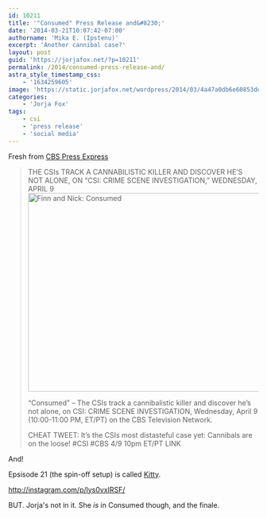 ```yaml
---
id: 10211
title: '"Consumed" Press Release and&#8230;'
date: '2014-03-21T10:07:42-07:00'
authorname: 'Mika E. (Ipstenu)'
excerpt: 'Another cannibal case?'
layout: post
guid: 'https://jorjafox.net/?p=10211'
permalink: /2014/consumed-press-release-and/
astra_style_timestamp_css:
    - '1634259605'
image: 'https://static.jorjafox.net/wordpress/2014/03/4a47a0db6e60853dedfcfdf08a5ca2492.png'
categories:
    - 'Jorja Fox'
tags:
    - csi
    - 'press release'
    - 'social media'
---
```


Fresh from <a href="http://www.cbspressexpress.com/cbs-entertainment/releases/view?id=38421">CBS Press Express</a>
<blockquote>THE CSIs TRACK A CANNABILISTIC KILLER AND DISCOVER HE’S NOT ALONE, ON “CSI: CRIME SCENE INVESTIGATION,” WEDNESDAY, APRIL 9

<img class="aligncenter size-full wp-image-10212" alt="Finn and Nick: Consumed" src="//static.jorjafox.net/wordpress/2014/03/4a47a0db6e60853dedfcfdf08a5ca2492.png" width="600" height="400" />

“Consumed” – The CSIs track a cannibalistic killer and discover he’s not alone, on CSI: CRIME SCENE INVESTIGATION, Wednesday, April 9 (10:00-11:00 PM, ET/PT) on the CBS Television Network.

CHEAT TWEET: It’s the CSIs most distasteful case yet: Cannibals are on the loose! #CSI #CBS 4/9 10pm ET/PT LINK</blockquote>
And!

Epsisode 21 (the spin-off setup) is called <a href="https://jorjafox.net/wiki/Kitty">Kitty</a>.

http://instagram.com/p/lys0vxIRSF/

BUT. Jorja's not in it. She _is_ in Consumed though, and the finale.
